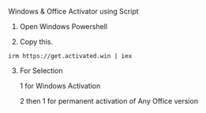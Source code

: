 Windows &amp; Office Activator using Script

1. Open Windows Powershell

2. Copy this.
```
irm https://get.activated.win | iex
```
3. For Selection
   <p>1 for Windows Activation</p>
   <p>2 then 1 for permanent activation of Any Office version</p>

